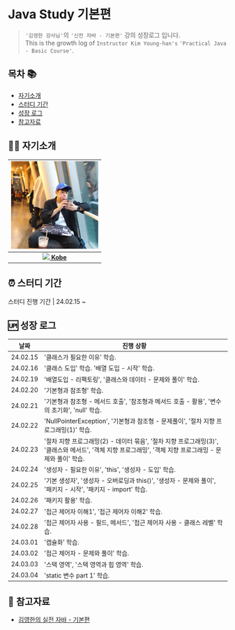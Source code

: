 # Java Study 기본편

> `'김영한 강사님'`의 `'신전 자바 - 기본편'` 강의 성장로그 입니다.<br>
> This is the growth log of `Instructor Kim Young-han's` `'Practical Java - Basic Course'`.

## 목차 📚

- [자기소개](#-자기소개)
- [스터디 기간](#-스터디-기간)
- [성장 로그](#-성장-로그)
- [참고자료](#-참고자료)

## 🧑‍💻 자기소개
| <img src="https://github.com/devKobe24/BranchTest/blob/main/IMG_5424.JPG?raw=true" width="200" height="200"/> |
| :-: |
| [<img src="https://hackmd.io/_uploads/SJEQuLsEh.png" width="20"/> **Kobe**](https://www.devkobe24.com/) |

## ⏰ 스터디 기간
스터디 진행 기간 | 24.02.15 ~ 

## 🆙 성장 로그
| 날짜 | 진행 상황 | 
| -------- | -------- |
| 24.02.15 | '클래스가 필요한 이유' 학습. |
| 24.02.16 | '클래스 도입' 학습. '배열 도입 - 시작' 학습.|
| 24.02.19 | '배열도입 - 리팩토링', '클래스와 데이터 - 문제와 풀이' 학습. |
| 24.02.20 | '기본형과 참조형' 학습. |
| 24.02.21 | '기본형과 참조형 - 메서드 호출', '참조형과 메서드 호출 - 활용', '변수의 초기화', 'null' 학습. |
| 24.02.22 | 'NullPointerException', '기본형과 참조형 - 문제풀이', '절차 지향 프로그래밍(1)' 학습.|
| 24.02.23 | '절차 지향 프로그래밍(2) - 데이터 묶음', '절차 지향 프로그래밍(3)', '클래스와 메서드', '객체 지향 프로그래밍', '객체 지향 프로그래밍 - 문제와 풀이' 학습.|
| 24.02.24 | '생성자 - 필요한 이유', 'this', '생성자 - 도입' 학습. |
| 24.02.25 | '기본 생성자', '생성자 - 오버로딩과 this()', '생성자 - 문제와 풀이', '패키지 - 시작', '패키지 - import' 학습. |
| 24.02.26 | '패키지 활용' 학습. |
| 24.02.27 | '접근 제어자 이해1', '접근 제어자 이해2' 학습. |
| 24.02.28 | '접근 제어자 사용 - 필드, 메서드', '접근 제어자 사용 - 클래스 레벨'  학습. |
| 24.03.01 | '캡슐화' 학습. |
| 24.03.02 | '접근 제어자 - 문제와 풀이' 학습. |
| 24.03.03 | '스택 영역', '스택 영역과 힙 영역' 학습. |
| 24.03.04 | 'static 변수 part 1' 학습. |


## 📑 참고자료
- [김영한의 실전 자바 - 기본편](https://inf.run/YQbQJ)
